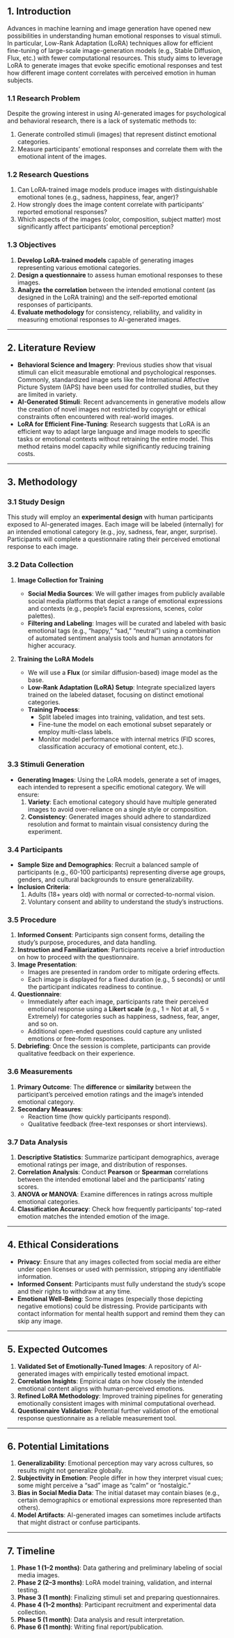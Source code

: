 ## 1. Introduction

Advances in machine learning and image generation have opened new possibilities in understanding human emotional responses to visual stimuli. In particular, Low-Rank Adaptation (LoRA) techniques allow for efficient fine-tuning of large-scale image-generation models (e.g., Stable Diffusion, Flux, etc.) with fewer computational resources. This study aims to leverage LoRA to generate images that evoke specific emotional responses and test how different image content correlates with perceived emotion in human subjects.

### 1.1 Research Problem
Despite the growing interest in using AI-generated images for psychological and behavioral research, there is a lack of systematic methods to:
1. Generate controlled stimuli (images) that represent distinct emotional categories.
2. Measure participants’ emotional responses and correlate them with the emotional intent of the images.

### 1.2 Research Questions
1. Can LoRA-trained image models produce images with distinguishable emotional tones (e.g., sadness, happiness, fear, anger)?
2. How strongly does the image content correlate with participants’ reported emotional responses?
3. Which aspects of the images (color, composition, subject matter) most significantly affect participants’ emotional perception?

### 1.3 Objectives
1. **Develop LoRA-trained models** capable of generating images representing various emotional categories.
2. **Design a questionnaire** to assess human emotional responses to these images.
3. **Analyze the correlation** between the intended emotional content (as designed in the LoRA training) and the self-reported emotional responses of participants.
4. **Evaluate methodology** for consistency, reliability, and validity in measuring emotional responses to AI-generated images.

---

## 2. Literature Review

- **Behavioral Science and Imagery**: Previous studies show that visual stimuli can elicit measurable emotional and psychological responses. Commonly, standardized image sets like the International Affective Picture System (IAPS) have been used for controlled studies, but they are limited in variety.
- **AI-Generated Stimuli**: Recent advancements in generative models allow the creation of novel images not restricted by copyright or ethical constraints often encountered with real-world images.
- **LoRA for Efficient Fine-Tuning**: Research suggests that LoRA is an efficient way to adapt large language and image models to specific tasks or emotional contexts without retraining the entire model. This method retains model capacity while significantly reducing training costs.

---

## 3. Methodology

### 3.1 Study Design
This study will employ an **experimental design** with human participants exposed to AI-generated images. Each image will be labeled (internally) for an intended emotional category (e.g., joy, sadness, fear, anger, surprise). Participants will complete a questionnaire rating their perceived emotional response to each image.

### 3.2 Data Collection

1. **Image Collection for Training**  
   - **Social Media Sources**: We will gather images from publicly available social media platforms that depict a range of emotional expressions and contexts (e.g., people’s facial expressions, scenes, color palettes).  
   - **Filtering and Labeling**: Images will be curated and labeled with basic emotional tags (e.g., “happy,” “sad,” “neutral”) using a combination of automated sentiment analysis tools and human annotators for higher accuracy.

2. **Training the LoRA Models**  
   - We will use a **Flux** (or similar diffusion-based) image model as the base.  
   - **Low-Rank Adaptation (LoRA) Setup**: Integrate specialized layers trained on the labeled dataset, focusing on distinct emotional categories.  
   - **Training Process**:  
     - Split labeled images into training, validation, and test sets.  
     - Fine-tune the model on each emotional subset separately or employ multi-class labels.  
     - Monitor model performance with internal metrics (FID scores, classification accuracy of emotional content, etc.).

### 3.3 Stimuli Generation
- **Generating Images**: Using the LoRA models, generate a set of images, each intended to represent a specific emotional category. We will ensure:  
  1. **Variety**: Each emotional category should have multiple generated images to avoid over-reliance on a single style or composition.  
  2. **Consistency**: Generated images should adhere to standardized resolution and format to maintain visual consistency during the experiment.

### 3.4 Participants
- **Sample Size and Demographics**: Recruit a balanced sample of participants (e.g., 60-100 participants) representing diverse age groups, genders, and cultural backgrounds to ensure generalizability.
- **Inclusion Criteria**:  
  1. Adults (18+ years old) with normal or corrected-to-normal vision.  
  2. Voluntary consent and ability to understand the study’s instructions.  

### 3.5 Procedure
1. **Informed Consent**: Participants sign consent forms, detailing the study’s purpose, procedures, and data handling.
2. **Instruction and Familiarization**: Participants receive a brief introduction on how to proceed with the questionnaire.
3. **Image Presentation**:  
   - Images are presented in random order to mitigate ordering effects.  
   - Each image is displayed for a fixed duration (e.g., 5 seconds) or until the participant indicates readiness to continue.
4. **Questionnaire**:  
   - Immediately after each image, participants rate their perceived emotional response using a **Likert scale** (e.g., 1 = Not at all, 5 = Extremely) for categories such as happiness, sadness, fear, anger, and so on.  
   - Additional open-ended questions could capture any unlisted emotions or free-form responses.
5. **Debriefing**: Once the session is complete, participants can provide qualitative feedback on their experience.

### 3.6 Measurements
1. **Primary Outcome**: The **difference** or **similarity** between the participant’s perceived emotion ratings and the image’s intended emotional category.  
2. **Secondary Measures**:  
   - Reaction time (how quickly participants respond).  
   - Qualitative feedback (free-text responses or short interviews).

### 3.7 Data Analysis
1. **Descriptive Statistics**: Summarize participant demographics, average emotional ratings per image, and distribution of responses.
2. **Correlation Analysis**: Conduct **Pearson** or **Spearman** correlations between the intended emotional label and the participants’ rating scores.  
3. **ANOVA or MANOVA**: Examine differences in ratings across multiple emotional categories.  
4. **Classification Accuracy**: Check how frequently participants’ top-rated emotion matches the intended emotion of the image.

---

## 4. Ethical Considerations
- **Privacy**: Ensure that any images collected from social media are either under open licenses or used with permission, stripping any identifiable information.
- **Informed Consent**: Participants must fully understand the study’s scope and their rights to withdraw at any time.
- **Emotional Well-Being**: Some images (especially those depicting negative emotions) could be distressing. Provide participants with contact information for mental health support and remind them they can skip any image.

---

## 5. Expected Outcomes
1. **Validated Set of Emotionally-Tuned Images**: A repository of AI-generated images with empirically tested emotional impact.
2. **Correlation Insights**: Empirical data on how closely the intended emotional content aligns with human-perceived emotions.
3. **Refined LoRA Methodology**: Improved training pipelines for generating emotionally consistent images with minimal computational overhead.
4. **Questionnaire Validation**: Potential further validation of the emotional response questionnaire as a reliable measurement tool.

---

## 6. Potential Limitations
1. **Generalizability**: Emotional perception may vary across cultures, so results might not generalize globally.
2. **Subjectivity in Emotion**: People differ in how they interpret visual cues; some might perceive a “sad” image as “calm” or “nostalgic.”
3. **Bias in Social Media Data**: The initial dataset may contain biases (e.g., certain demographics or emotional expressions more represented than others).
4. **Model Artifacts**: AI-generated images can sometimes include artifacts that might distract or confuse participants.

---

## 7. Timeline
1. **Phase 1 (1–2 months)**: Data gathering and preliminary labeling of social media images.
2. **Phase 2 (2–3 months)**: LoRA model training, validation, and internal testing.
3. **Phase 3 (1 month)**: Finalizing stimuli set and preparing questionnaires.
4. **Phase 4 (1–2 months)**: Participant recruitment and experimental data collection.
5. **Phase 5 (1 month)**: Data analysis and result interpretation.
6. **Phase 6 (1 month)**: Writing final report/publication.
